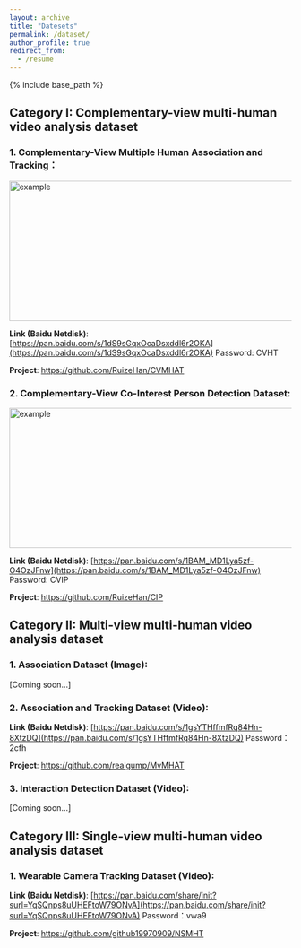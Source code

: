 ```yaml
---
layout: archive
title: "Datesets"
permalink: /dataset/
author_profile: true
redirect_from:
  - /resume
---
```


{% include base_path %}

## Category I: Complementary-view multi-human video analysis dataset

### 1. Complementary-View Multiple Human Association and Tracking：

<img src="http://ruizehan.github.io/images/cvmhat.png" width="625" height="250" alt="example"/><br/>

**Link (Baidu Netdisk)**: [https://pan.baidu.com/s/1dS9sGqxOcaDsxddl6r2OKA](https://pan.baidu.com/s/1dS9sGqxOcaDsxddl6r2OKA) Password: CVHT

**Project**: https://github.com/RuizeHan/CVMHAT

### 2. Complementary-View Co-Interest Person Detection Dataset:

<img src="http://ruizehan.github.io/images/cip.jpg" width="625" height="250" alt="example"/><br/>

**Link (Baidu Netdisk)**: [https://pan.baidu.com/s/1BAM_MD1Lya5zf-O4OzJFnw](https://pan.baidu.com/s/1BAM_MD1Lya5zf-O4OzJFnw) Password: CVIP

**Project**: https://github.com/RuizeHan/CIP

## Category II: Multi-view multi-human video analysis dataset

### 1. Association Dataset (Image):

[Coming soon...]

### 2. Association and Tracking Dataset (Video):

**Link (Baidu Netdisk)**: [https://pan.baidu.com/s/1gsYTHffmfRq84Hn-8XtzDQ](https://pan.baidu.com/s/1gsYTHffmfRq84Hn-8XtzDQ) Password：2cfh

**Project**: https://github.com/realgump/MvMHAT

### 3. Interaction Detection Dataset (Video):

[Coming soon...]

## Category III: Single-view multi-human video analysis dataset

### 1. Wearable Camera Tracking Dataset (Video):

**Link (Baidu Netdisk)**: [https://pan.baidu.com/share/init?surl=YqSQnps8uUHEFtoW79ONvA](https://pan.baidu.com/share/init?surl=YqSQnps8uUHEFtoW79ONvA) Password：vwa9

**Project**: https://github.com/github19970909/NSMHT


